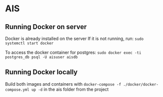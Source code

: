 # AIS

## Running Docker on server
Docker is already installed on the server
If it is not running, run: ```sudo systemctl start docker```

To access the docker container for postgres:
```sudo docker exec -ti postgres_db psql -U aisuser aisdb```

## Running Docker locally
Build both images and containers with ```docker-compose -f ./docker/docker-compose.yml up -d``` in the ais folder from the project